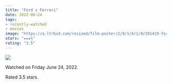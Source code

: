 ```yaml
---
title: "Ford v Ferrari"
date: 2022-06-24
tags:
- recently-watched
- movies
image: "https://a.ltrbxd.com/resized/film-poster/2/9/1/4/1/9/291419-ford-v-ferrari-0-600-0-900-crop.jpg?v=27ed4e72db"
stars: "★★★½"
rating: "3.5"
---
```


<div class="letterboxd-movie-data-content">
   <p><img src="https://a.ltrbxd.com/resized/film-poster/2/9/1/4/1/9/291419-ford-v-ferrari-0-600-0-900-crop.jpg?v=27ed4e72db"/></p> <p>Watched on Friday June 24, 2022.</p> 
  <p>Rated 3.5 stars.<p>
  <div class="float-clear"></div>
</div>